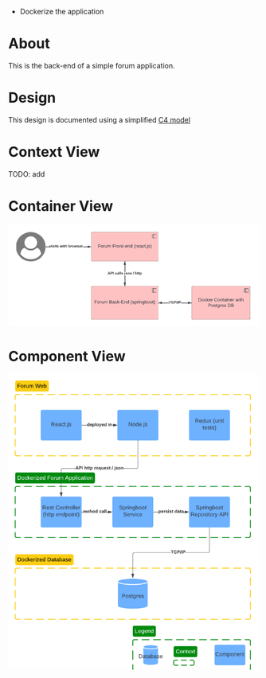 - Dockerize the application


# About
This is the back-end of a simple forum application.

# Design
This design is documented using a simplified [C4 model](https://c4model.com/)

# Context View
TODO: add

# Container View
![Container View](src/main/resources/images/container.png)

# Component View
![Container View](src/main/resources/images/component.png)